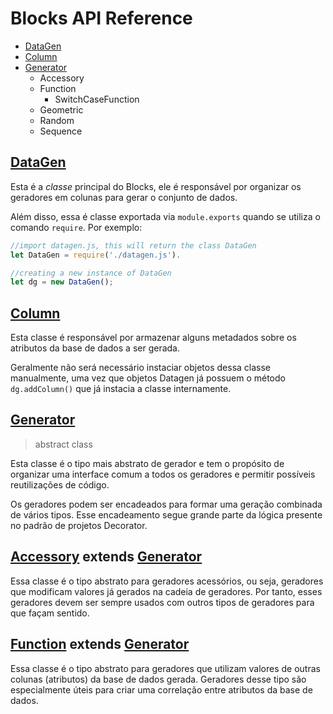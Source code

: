 
# Blocks API Reference

- [DataGen](#datagen)
- [Column](#column)
- [Generator](#generator)
  - Accessory
  - Function
    - SwitchCaseFunction
  - Geometric
  - Random
  - Sequence
  

## [DataGen](docs/datagen.md)

Esta é a *classe* principal do Blocks, ele é responsável por organizar os geradores em colunas para gerar o conjunto de dados.

Além disso, essa é classe exportada via `module.exports` quando se utiliza o comando `require`. Por exemplo:

```javascript
//import datagen.js, this will return the class DataGen
let DataGen = require('./datagen.js').

//creating a new instance of DataGen
let dg = new DataGen();

```

## [Column](docs/column.md)

Esta classe é responsável por armazenar alguns metadados sobre os atributos da base de dados a ser gerada.

Geralmente não será necessário instaciar objetos dessa classe manualmente, uma vez que objetos Datagen já possuem o método `dg.addColumn()` que já instacia a classe internamente.

## [Generator](docs/generator.md)

> abstract class

Esta classe é o tipo mais abstrato de gerador e tem o propósito de organizar uma interface comum a todos os geradores e permitir possíveis reutilizações de código.

Os geradores podem ser encadeados para formar uma geração combinada de vários tipos. Esse encadeamento segue grande parte da lógica presente no padrão de projetos Decorator.

## [Accessory](docs/accessory.md) extends [Generator](docs/generator.md)

Essa classe é o tipo abstrato para geradores acessórios, ou seja, geradores que modificam valores já gerados na cadeia de geradores. Por tanto, esses geradores devem ser sempre usados com outros tipos de geradores para que façam sentido.

## [Function](docs/function.md) extends [Generator](docs/generator.md)

Essa classe é o tipo abstrato para geradores que utilizam valores de outras colunas (atributos) da base de dados gerada. Geradores desse tipo são especialmente úteis para criar uma correlação entre atributos da base de dados.
